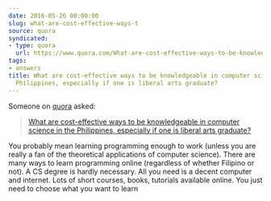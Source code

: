 ```yaml
---
date: 2016-05-26 00:00:00
slug: what-are-cost-effective-ways-t
source: quora
syndicated:
- type: quora
  url: https://www.quora.com/What-are-cost-effective-ways-to-be-knowledgeable-in-computer-science-in-the-Philippines-especially-if-one-is-liberal-arts-graduate/answer/Roy-Tang
tags:
- answers
title: What are cost-effective ways to be knowledgeable in computer science in the
  Philippines, especially if one is liberal arts graduate?
---
```


Someone on [quora](https://quora.com) asked:

> [What are cost-effective ways to be knowledgeable in computer science in the Philippines, especially if one is liberal arts graduate?](https://www.quora.com/What-are-cost-effective-ways-to-be-knowledgeable-in-computer-science-in-the-Philippines-especially-if-one-is-liberal-arts-graduate/answer/Roy-Tang)


You probably mean learning programming enough to work (unless you are really a fan of the theoretical applications of computer science). There are many ways to learn programming online (regardless of whether Filipino or not). A CS degree is hardly necessary. All you need is a decent computer and internet. Lots of short courses, books, tutorials available online. You just need to choose what you want to learn
